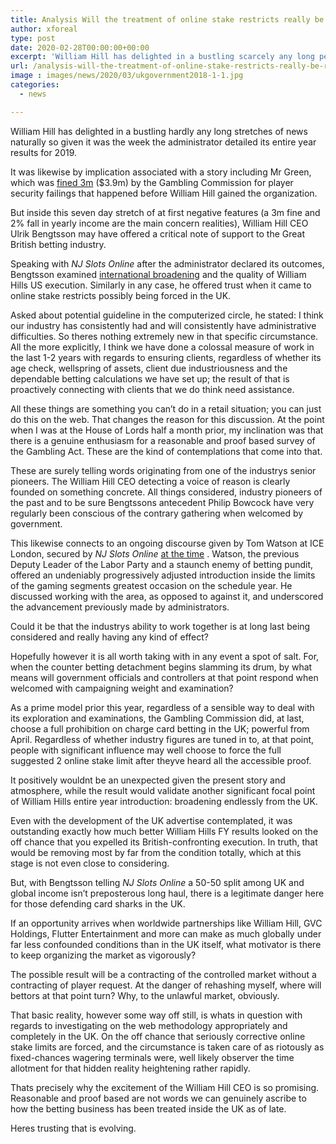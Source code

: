 ```yaml
---
title: Analysis Will the treatment of online stake restricts really be reasonable and proof based
author: xforeal 
type: post
date: 2020-02-28T00:00:00+00:00
excerpt: 'William Hill has delighted in a bustling scarcely any long periods of news naturally so given it was the week the administrator revealed its entire year results for 2019 '
url: /analysis-will-the-treatment-of-online-stake-restricts-really-be-reasonable-and-proof-based/
image : images/news/2020/03/ukgovernment2018-1-1.jpg
categories:
  - news

---
```

William Hill has delighted in a bustling hardly any long stretches of news naturally so given it was the week the administrator detailed its entire year results for 2019. 

It was likewise by implication associated with a story including Mr Green, which was [fined 3m][1] ($3.9m) by the Gambling Commission for player security failings that happened before William Hill gained the organization. 

But inside this seven day stretch of at first negative features (a 3m fine and 2&percnt; fall in yearly income are the main concern realities), William Hill CEO Ulrik Bengtsson may have offered a critical note of support to the Great British betting industry. 

Speaking with _NJ Slots Online_ after the administrator declared its outcomes, Bengtsson examined [international broadening][1] and the quality of William Hills US execution. Similarly in any case, he offered trust when it came to online stake restricts possibly being forced in the UK. 

Asked about potential guideline in the computerized circle, he stated: I think our industry has consistently had and will consistently have administrative difficulties. So theres nothing extremely new in that specific circumstance. All the more explicitly, I think we have done a colossal measure of work in the last 1-2 years with regards to ensuring clients, regardless of whether its age check, wellspring of assets, client due industriousness and the dependable betting calculations we have set up; the result of that is proactively connecting with clients that we do think need assistance. 

All these things are something you can&#8217;t do in a retail situation; you can just do this on the web. That changes the reason for this discussion. At the point when I was at the House of Lords half a month prior, my inclination was that there is a genuine enthusiasm for a reasonable and proof based survey of the Gambling Act. These are the kind of contemplations that come into that. 

These are surely telling words originating from one of the industrys senior pioneers. The William Hill CEO detecting a voice of reason is clearly founded on something concrete. All things considered, industry pioneers of the past and to be sure Bengtssons antecedent Philip Bowcock have very regularly been conscious of the contrary gathering when welcomed by government. 

This likewise connects to an ongoing discourse given by Tom Watson at ICE London, secured by _NJ Slots Online_ [at the time][1] . Watson, the previous Deputy Leader of the Labor Party and a staunch enemy of betting pundit, offered an undeniably progressively adjusted introduction inside the limits of the gaming segments greatest occasion on the schedule year. He discussed working with the area, as opposed to against it, and underscored the advancement previously made by administrators. 

Could it be that the industrys ability to work together is at long last being considered and really having any kind of effect? 

Hopefully however it is all worth taking with in any event a spot of salt. For, when the counter betting detachment begins slamming its drum, by what means will government officials and controllers at that point respond when welcomed with campaigning weight and examination? 

As a prime model prior this year, regardless of a sensible way to deal with its exploration and examinations, the Gambling Commission did, at last, choose a full prohibition on charge card betting in the UK; powerful from April. Regardless of whether industry figures are tuned in to, at that point, people with significant influence may well choose to force the full suggested 2 online stake limit after theyve heard all the accessible proof. 

It positively wouldnt be an unexpected given the present story and atmosphere, while the result would validate another significant focal point of William Hills entire year introduction: broadening endlessly from the UK. 

Even with the development of the UK advertise contemplated, it was outstanding exactly how much better William Hills FY results looked on the off chance that you expelled its British-confronting execution. In truth, that would be removing most by far from the condition totally, which at this stage is not even close to considering. 

But, with Bengtsson telling _NJ Slots Online_ a 50-50 split among UK and global income isn&#8217;t preposterous long haul, there is a legitimate danger here for those defending card sharks in the UK. 

If an opportunity arrives when worldwide partnerships like William Hill, GVC Holdings, Flutter Entertainment and more can make as much globally under far less confounded conditions than in the UK itself, what motivator is there to keep organizing the market as vigorously? 

The possible result will be a contracting of the controlled market without a contracting of player request. At the danger of rehashing myself, where will bettors at that point turn? Why, to the unlawful market, obviously. 

That basic reality, however some way off still, is whats in question with regards to investigating on the web methodology appropriately and completely in the UK. On the off chance that seriously corrective online stake limits are forced, and the circumstance is taken care of as riotously as fixed-chances wagering terminals were, well likely observer the time allotment for that hidden reality heightening rather rapidly. 

Thats precisely why the excitement of the William Hill CEO is so promising. Reasonable and proof based are not words we can genuinely ascribe to how the betting business has been treated inside the UK as of late. 

Heres trusting that is evolving.

 [1]: #